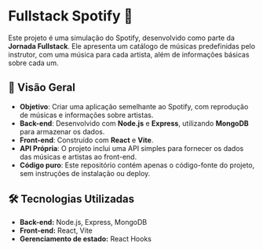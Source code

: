 # Fullstack Spotify 🎵

Este projeto é uma simulação do Spotify, desenvolvido como parte da **Jornada Fullstack**. Ele apresenta um catálogo de músicas predefinidas pelo instrutor, com uma música para cada artista, além de informações básicas sobre cada um.

## 🚀 Visão Geral

- **Objetivo**: Criar uma aplicação semelhante ao Spotify, com reprodução de músicas e informações sobre artistas.
- **Back-end**: Desenvolvido com **Node.js** e **Express**, utilizando **MongoDB** para armazenar os dados.
- **Front-end**: Construído com **React** e **Vite**.
- **API Própria**: O projeto inclui uma API simples para fornecer os dados das músicas e artistas ao front-end.
- **Código puro**: Este repositório contém apenas o código-fonte do projeto, sem instruções de instalação ou deploy.

## 🛠️ Tecnologias Utilizadas

- **Back-end:** Node.js, Express, MongoDB
- **Front-end:** React, Vite
- **Gerenciamento de estado:** React Hooks
